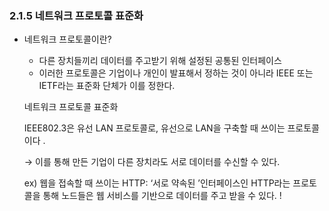 ### 2.1.5 네트워크 프로토콜 표준화

- 네트워크 프로토콜이란?
    - 다른 장치들끼리 데이터를 주고받기 위해 설정된 공통된 인터페이스
    - 이러한 프로토콜은 기업이나 개인이 발표해서 정하는 것이 아니라 IEEE 또는 IETF라는 표준화 단체가 이를 정한다.
    
    네트워크 프로토콜 표준화
    
    IEEE802.3은 유선 LAN 프로토콜로, 유선으로 LAN을 구축할 때 쓰이는 프로토콜이다 .
    
    → 이를 통해 만든 기업이 다른 장치라도 서로 데이터를 수신할 수 있다. 
    
    ex) 웹을 접속할 때 쓰이는 HTTP: ‘서로 약속된 ’인터페이스인 HTTP라는 프로토콜을 통해 노드들은 웹 서비스를 기반으로 데이터를 주고 받을 수 있다. !
